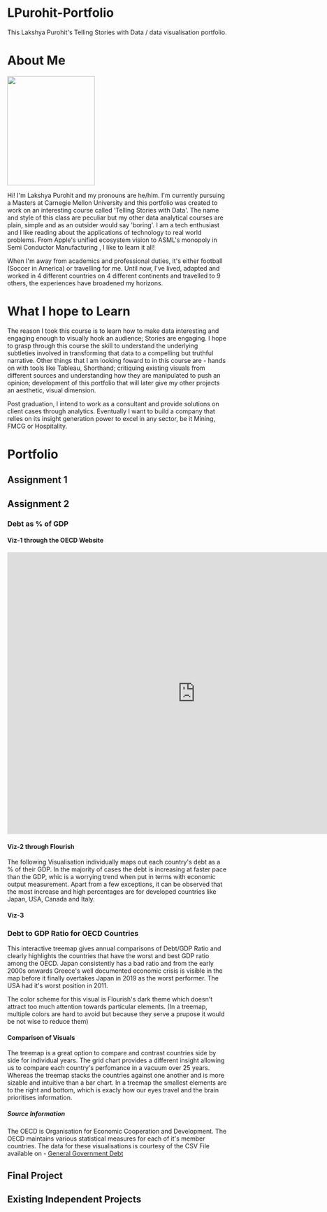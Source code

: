 # LPurohit-Portfolio
This Lakshya Purohit's Telling Stories with Data / data visualisation portfolio.

<div class="flourish-embed flourish-chart" data-src="visualisation/7205615"><script src="https://public.flourish.studio/resources/embed.js"></script></div>

# About Me
<img src="https://user-images.githubusercontent.com/83753036/132281418-03694812-0a92-4a49-b9a9-708b756d76d8.jpg" width="200" height="250"> <br>


Hi! I'm Lakshya Purohit and my pronouns are he/him. I'm currently pursuing a Masters at Carnegie Mellon University and this portfolio was created to work on an interesting course called 'Telling Stories with Data'. The name and style of this class are peculiar but my other data analytical courses are plain, simple and as an outsider would say 'boring'. I am a tech enthusiast and I like reading about the applications of technology to real world problems. From Apple's unified ecosystem vision to ASML's monopoly in Semi Conductor Manufacturing , I like to learn it all!

When I'm away from academics and professional duties, it's either football (Soccer in America) or travelling for me. Until now, I've lived, adapted and worked in 4 different countries on 4 different continents and travelled to 9 others, the experiences have broadened my horizons.


# What I hope to Learn
The reason I took this course is to learn how to make data interesting and engaging enough to visually hook an audience; Stories are engaging. I hope to grasp through this course the skill to understand the underlying subtleties involved in transforming that data to a compelling but truthful narrative. Other things that I am looking foward to in this course are - hands on with tools like Tableau, Shorthand; critiquing existing visuals from different sources and understanding how they are manipulated to push an opinion; development of this portfolio that will later give my other projects an aesthetic, visual dimension.

Post graduation, I intend to work as a consultant and provide solutions on client cases through analytics. Eventually I want to build a company that relies on its 
insight generation power to excel in any sector, be it Mining, FMCG or Hospitality.

# Portfolio

## Assignment 1

## Assignment 2

### Debt as % of GDP

#### Viz-1 through the OECD Website

<iframe src="https://data.oecd.org/chart/6sEi" width="860" height="645" style="border: 0" mozallowfullscreen="true" webkitallowfullscreen="true" allowfullscreen="true"><a href="https://data.oecd.org/chart/6sEi" target="_blank">OECD Chart: General government debt, Total, % of GDP, Annual, 2019</a></iframe>

#### Viz-2 through Flourish

The following Visualisation individually maps out each country's debt as a % of their GDP. In the majority of cases the debt is increasing at faster pace than the GDP, whic is a worrying trend when put in terms with economic output measurement. Apart from a few exceptions, it can be observed that the most increase and high percentages are for developed countries like Japan, USA, Canada and Italy.

<div class="flourish-embed flourish-chart" data-src="visualisation/7255521"><script src="https://public.flourish.studio/resources/embed.js"></script></div>


#### Viz-3

### Debt to GDP Ratio for OECD Countries

This interactive treemap gives annual comparisons of Debt/GDP Ratio and clearly highlights the countries that have the worst and best GDP ratio among the OECD. Japan consistently has a bad ratio and from the early 2000s onwards Greece's well documented economic crisis is visible in the map before it finally overtakes Japan in 2019 as the worst performer. The USA had it's worst position in 2011.

The color scheme for this visual is Flourish's dark theme which doesn't attract too much attention towards particular elements. (In a treemap, multiple colors are hard to avoid but because they serve a prupose it would be not wise to reduce them)

#### Comparison of Visuals

The treemap is a great option to compare and contrast countries side by side for individual years. The grid chart provides a different insight allowing us to compare each country's perfomance in a vacuum over 25 years. Whereas the treemap stacks the countries against one another and is more sizable and intuitive than a bar chart. In a treemap the smallest elements are to the right and bottom, which is exacly how our eyes travel and the brain prioritises information. 

##### Source Information

The OECD is Organisation for Economic Cooperation and Development. The OECD maintains various statistical measures for each of it's member countries. The data for these visualisations is courtesy of the CSV File available on - [General Government Debt](https://data.oecd.org/gga/general-government-debt.htm)


<div class="flourish-embed flourish-hierarchy" data-src="visualisation/7255965"><script src="https://public.flourish.studio/resources/embed.js"></script></div>


## Final Project

## Existing Independent Projects

